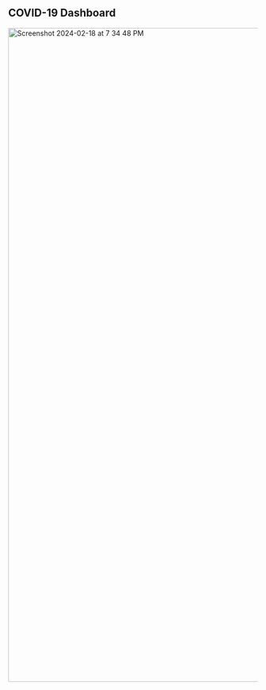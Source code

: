 ## COVID-19 Dashboard

<img width="1319" alt="Screenshot 2024-02-18 at 7 34 48 PM" src="https://github.com/kvempati95/COVID-19-Dashboard/assets/143650052/d033e284-eef0-483b-b175-deb9afc551e7">

